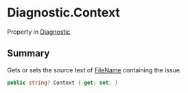 # Diagnostic.Context

Property in [Diagnostic](/docs/api/csharp/yarn.compiler.diagnostic.md)

## Summary


Gets or sets the source text of  [FileName](yarn.compiler.diagnostic.filename.md)  containing
the issue.


```csharp
public string? Context { get; set; }
```

